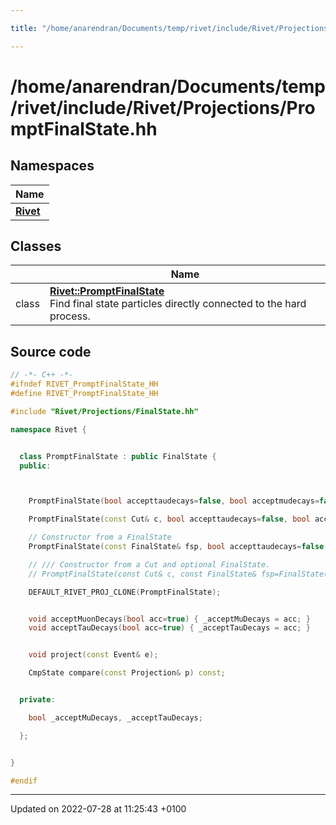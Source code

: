 ```yaml
---

title: "/home/anarendran/Documents/temp/rivet/include/Rivet/Projections/PromptFinalState.hh"

---
```


# /home/anarendran/Documents/temp/rivet/include/Rivet/Projections/PromptFinalState.hh



## Namespaces

| Name           |
| -------------- |
| **[Rivet](http://example.org/namespaces/namespacerivet/)**  |

## Classes

|                | Name           |
| -------------- | -------------- |
| class | **[Rivet::PromptFinalState](http://example.org/classes/classrivet_1_1promptfinalstate/)** <br>Find final state particles directly connected to the hard process.  |




## Source code

```cpp
// -*- C++ -*-
#ifndef RIVET_PromptFinalState_HH
#define RIVET_PromptFinalState_HH

#include "Rivet/Projections/FinalState.hh"

namespace Rivet {


  class PromptFinalState : public FinalState {
  public:



    PromptFinalState(bool accepttaudecays=false, bool acceptmudecays=false);

    PromptFinalState(const Cut& c, bool accepttaudecays=false, bool acceptmudecays=false);

    // Constructor from a FinalState
    PromptFinalState(const FinalState& fsp, bool accepttaudecays=false, bool acceptmudecays=false);

    // /// Constructor from a Cut and optional FinalState.
    // PromptFinalState(const Cut& c, const FinalState& fsp=FinalState(), bool accepttaudecays, bool acceptmudecays);

    DEFAULT_RIVET_PROJ_CLONE(PromptFinalState);


    void acceptMuonDecays(bool acc=true) { _acceptMuDecays = acc; }
    void acceptTauDecays(bool acc=true) { _acceptTauDecays = acc; }


    void project(const Event& e);

    CmpState compare(const Projection& p) const;


  private:

    bool _acceptMuDecays, _acceptTauDecays;

  };


}

#endif
```


-------------------------------

Updated on 2022-07-28 at 11:25:43 +0100
